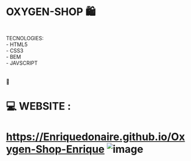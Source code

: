#  OXYGEN-SHOP 🛍️

<br/>
  TECNOLOGIES: <br/>
- HTML5 <br/>
- CSS3 <br/>
- BEM <br/>
- JAVSCRIPT <br/>

<br/>
<br/>
 🛒

# 💻 WEBSITE    :
#  https://Enriquedonaire.github.io/Oxygen-Shop-Enrique ![image](https://github.com/Enriquedonaire/Oxygen-Shop-Enrique/assets/84640350/e49943e0-3301-42b0-a4c8-1d07c20aefd6)  



